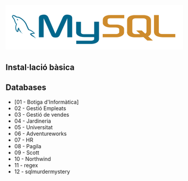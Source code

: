 ![MySQL Logo](../../../assets/mysql-horizontal.svg) 
---
## Instal·lació bàsica

## Databases
* [01 - Botiga d'Informàtica]
* 02 - Gestió Empleats
* 03 - Gestió de vendes
* 04 - Jardineria
* 05 - Universitat
* 06 - Adventureworks
* 07 - HR
* 08 - Pagila
* 09 - Scott
* 10 - Northwind
* 11 - regex
* 12 - sqlmurdermystery